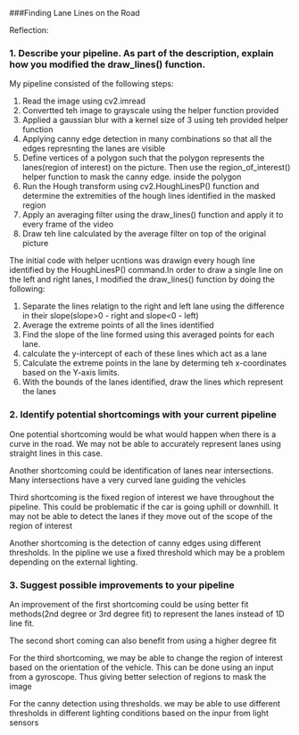 

###Finding Lane Lines on the Road


Reflection:

### 1. Describe your pipeline. As part of the description, explain how you modified the draw_lines() function.

My pipeline consisted of the following steps:
1. Read the image using cv2.imread
2. Convertted teh image to grayscale using the helper function provided
3. Applied a gaussian blur with a kernel size of 3 using teh provided helper function
4. Applying canny edge detection in many combinations so that all the edges represnting the lanes are visible
5. Define vertices of a polygon such that the polygon represents the lanes(region of interest) on the picture. Then use the region_of_interest() helper function to mask the canny edge. inside the polygon
6. Run the Hough transform using cv2.HoughLinesP() function and determine the extremities of the hough lines identified in the masked region
7. Apply an averaging filter using the draw_lines() function and apply it to every frame of the video
8. Draw teh line calculated by the average filter on top of the original picture

The initial code with helper ucntions was drawign every hough line identified by the HoughLinesP() command.In order to draw a single line on the left and right lanes, I modified the draw_lines() function by doing the following:
1. Separate the lines relatign to the right and left lane using the difference in their slope(slope>0 - right and slope<0 - left)
2. Average the extreme points of all the lines identified
3. Find the slope of the line formed using this averaged points for each lane.
4. calculate the y-intercept of each of these lines which act as a lane
5. Calculate the extreme points in the lane by determing teh x-coordinates based on the Y-axis limits.
6. With the bounds of the lanes identified, draw the lines which represent the lanes


### 2. Identify potential shortcomings with your current pipeline


One potential shortcoming would be what would happen when there is a curve in the road. We may not be able to accurately represent lanes using straight lines in this case. 

Another shortcoming could be identification of lanes near intersections. Many intersections have a very curved lane guiding the vehicles

Third shortcoming is the fixed region of interest we have throughout the pipeline. This could be problematic if the car is going uphill or downhill. It may not be able to detect the lanes if they move out of the scope of the region of interest

Another shortcoming is the detection of canny edges using different thresholds. In the pipline we use a fixed threshold which may be a problem depending on the external lighting.


### 3. Suggest possible improvements to your pipeline

An improvement of the first shortcoming could be using better fit  methods(2nd degree or 3rd degree fit) to represent the lanes instead of 1D line fit.

The second short  coming can also benefit from using a higher degree fit

For the third shortcoming, we may be able to change the region of interest based on the orientation of the vehicle. This can be done using an input from a gyroscope. Thus giving better selection of regions to mask the image

For the canny detection using thresholds. we may be able to use different thresholds in different lighting conditions based on the inpur from light sensors